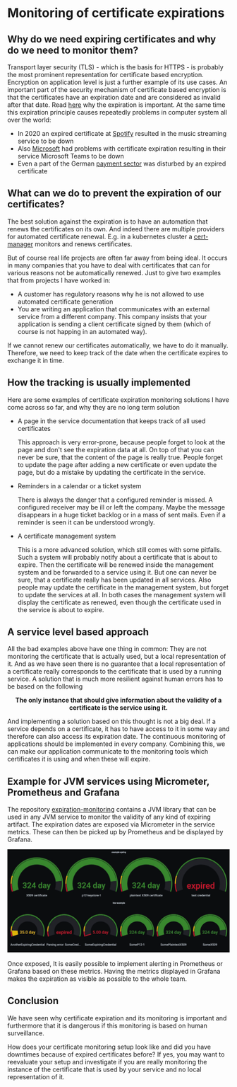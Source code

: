 # Monitoring of certificate expirations

## Why do we need expiring certificates and why do we need to monitor them?

Transport layer security (TLS) - which is the basis for HTTPS - is probably the most prominent representation for
certificate based encryption. Encryption on application level is just a further example of its use cases. An important
part of the security mechanism of certificate based encryption is that the certificates have an expiration date and are
considered as invalid after that date.
Read [here](https://www.entrust.com/blog/2016/10/why-is-certificate-expiration-necessary/) why the expiration is
important. At the same time this expiration principle causes repeatedly problems in computer system all over the world:

- In 2020 an expired certificate
  at [Spotify](https://www.thesslstore.com/blog/the-day-the-music-died-certificate-expiration-takes-down-spotify/)
  resulted in the music streaming service to be down
- Also [Microsoft](https://www.theverge.com/2020/2/3/21120248/microsoft-teams-down-outage-certificate-issue-status) had
  problems with certificate expiration resulting in their service Microsoft Teams to be down
- Even a part of the
  German [payment sector](https://hackaday.com/2022/05/30/expired-certificate-causes-german-payment-meltdown/) was
  disturbed by an expired certificate

## What can we do to prevent the expiration of our certificates?

The best solution against the expiration is to have an automation that renews the certificates on its own. And indeed
there are multiple providers for automated certificate renewal. E.g. in a kubernetes cluster
a [cert-manager](https://cert-manager.io/docs/) monitors and renews certificates.

But of course real life projects are often far away from being ideal. It occurs in many companies that you have to deal
with certificates that can for various reasons not be automatically renewed. Just to give two examples that from
projects I have worked in:

- A customer has regulatory reasons why he is not allowed to use automated certificate generation
- You are writing an application that communicates with an external service from a different company. This company
  insists that your application is sending a client certificate signed by them (which of course is not happing in an
  automated way).

If we cannot renew our certificates automatically, we have to do it manually. Therefore, we need to keep track of the
date when the certificate expires to exchange it in time.

## How the tracking is usually implemented

Here are some examples of certificate expiration monitoring solutions I have come across so far, and why they are no
long term solution

- A page in the service documentation that keeps track of all used certificates

  This approach is very error-prone, because people forget to look at the page and don't see the expiration data at all.
  On top of that you can never be sure, that the content of the page is really true. People forget to update the page
  after adding a new certificate or even update the page, but do a mistake by updating the certificate in the service.

- Reminders in a calendar or a ticket system

  There is always the danger that a configured reminder is missed. A configured receiver may be ill or left the company.
  Maybe the message disappears in a huge ticket backlog or in a mass of sent mails. Even if a reminder is seen it can be
  understood wrongly.

- A certificate management system

  This is a more advanced solution, which still comes with some pitfalls. Such a system will probably notify
  about a certificate that is about to expire. Then the certificate will be renewed inside the management system and be
  forwarded to a service using it. But one can never be sure, that a certificate really has been updated in all
  services.
  Also people may update the certificate in the management system, but forget to update the services at all. In both
  cases the management system will display the certificate as renewed, even though the certificate used in the service 
  is about to expire.

## A service level based approach

All the bad examples above have one thing in common: They are not monitoring the certificate that is actually used, but
a local representation of it. And as we have seen there is no guarantee that a local representation of a certificate
really
corresponds to the certificate that is used by a running service. A solution that is much more resilient against human
errors has to be based on the following

**<p align="center">
The only instance that should give information about the validity of a certificate is the service using it.</p>**

And implementing a solution based on this thought is not a big deal. If a service depends on a certificate, it has to
have
access to it in some way and therefore can also access its expiration date. The continuous monitoring of applications
should be implemented in every company. Combining this, we can make our application communicate to the monitoring
tools which certificates it is using and when these will expire.

## Example for JVM services using Micrometer, Prometheus and Grafana

The repository [expiration-monitoring](https://github.com/fkohl04/expiration-monitoring) contains a JVM library that can
be used in any JVM service to monitor the validity of any kind of expiring artifact. The expiration dates are exposed
via Micrometer in the service metrics. These can then be picked up by Prometheus and be displayed by Grafana.

<p align="center">
  <img src="assets/img.png"/>
</p>

Once exposed, It is easily possible to implement alerting in Prometheus or Grafana based on these metrics. Having the
metrics displayed in Grafana makes the expiration as visible as possible to the whole team.

## Conclusion

We have seen why certificate expiration and its monitoring is important and furthermore that it is dangerous if this 
monitoring is based on human surveillance. 

How does your certificate monitoring setup look like and did you have downtimes because of expired certificates before?
If yes, you may want to reevaluate your setup and investigate if you are really monitoring the instance of the 
certificate that is used by your service and no local representation of it.
